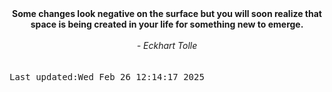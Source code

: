 
<div align="center"><b><span>Some changes look negative on the surface but you will soon realize that space is being created in your life for something new to emerge.</span></b><br><br><i> - Eckhart Tolle</i></div>
<br><br><kbd>Last updated:Wed Feb 26 12:14:17 2025</kbd>
